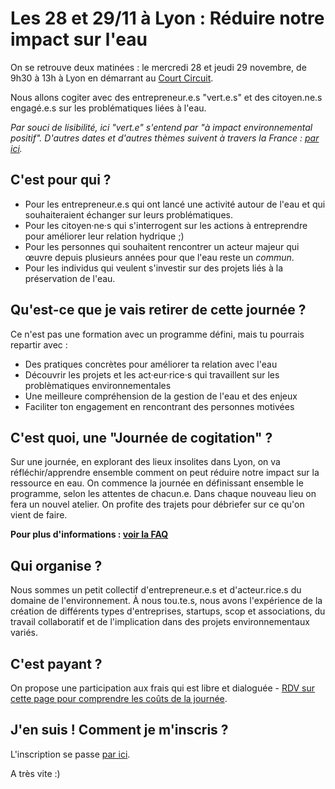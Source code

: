 # Les 28 et 29/11 à Lyon : Réduire notre impact sur l'eau

On se retrouve deux matinées : le mercredi 28 et jeudi 29 novembre, de 9h30 à 13h à Lyon en démarrant au [Court Circuit](https://www.le-court-circuit.fr/).

Nous allons cogiter avec des entrepreneur.e.s "vert.e.s" et des citoyen.ne.s engagé.e.s sur les problématiques liées à l'eau.

_Par souci de lisibilité, ici "vert.e" s'entend par "à impact environnemental positif"._
_D'autres dates et d'autres thèmes suivent à travers la France : [par ici](../journees-de-cogitation.md)._

## C'est pour qui ?

- Pour les entrepreneur.e.s qui ont lancé une activité autour de l'eau et qui souhaiteraient échanger sur leurs problématiques.
- Pour les citoyen·ne·s qui s'interrogent sur les actions à entreprendre pour améliorer leur relation hydrique ;)
- Pour les personnes qui souhaitent rencontrer un acteur majeur qui œuvre depuis plusieurs années pour que l'eau reste un _commun_. 
- Pour les individus qui veulent s'investir sur des projets liés à la préservation de l'eau.

## Qu'est-ce que je vais retirer de cette journée ?

Ce n'est pas une formation avec un programme défini, mais tu pourrais repartir avec :

- Des pratiques concrètes pour améliorer ta relation avec l'eau
- Découvrir les projets et les act·eur·rice·s qui travaillent sur les problèmatiques environnementales
- Une meilleure compréhension de la gestion de l'eau et des enjeux
- Faciliter ton engagement en rencontrant des personnes motivées

## C'est quoi, une "Journée de cogitation" ?

Sur une journée, en explorant des lieux insolites dans Lyon, on va réfléchir/apprendre ensemble comment on peut réduire notre impact sur la ressource en eau.
On commence la journée en définissant ensemble le programme, selon les attentes de chacun.e. Dans chaque nouveau lieu on fera un nouvel atelier. On profite des trajets pour débriefer sur ce qu'on vient de faire.

**Pour plus d'informations : [voir la FAQ](../FAQ-journee-cogitation.md)**

## Qui organise ?

Nous sommes un petit collectif d'entrepreneur.e.s et d'acteur.rice.s du domaine de l'environnement. À nous tou.te.s, nous avons l'expérience de la création de différents types d'entreprises, startups, scop et associations, du travail collaboratif et de l'implication dans des projets environnementaux variés.

## C'est payant ?

On propose une participation aux frais qui est libre et dialoguée - [RDV sur cette page pour comprendre les coûts de la journée](../prix-libre-et-dialogue.html).

## J'en suis ! Comment je m'inscris ?

L'inscription se passe [par ici](../inscription.html).

A très vite :)
